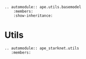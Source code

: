 ```{eval-rst}
.. automodule:: ape.utils.basemodel
    :members:
    :show-inheritance:
```

# Utils

```{eval-rst}
.. automodule:: ape_starknet.utils
   :members:
```
